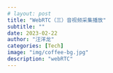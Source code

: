 ```yaml
---
# layout: post
title: "WebRTC（三）音视频采集播放"
subtitle: ""
date: 2023-02-22
author: "汪洋龙"
categories: [Tech]
image: "img/coffee-bg.jpg"
description: "webRTC"
---
```

